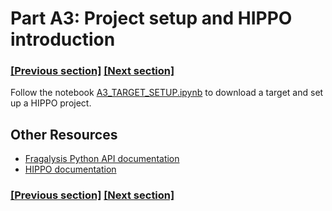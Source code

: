 
# Part A3: Project setup and HIPPO introduction

### [[Previous section]](A2_GIT_AND_TERMINAL.md) [[Next section]](A5_MERGING.md)

Follow the notebook [A3_TARGET_SETUP.ipynb](../notebooks/A3_TARGET_SETUP.ipynb) to download a target and set up a HIPPO project.

## Other Resources

- [Fragalysis Python API documentation](https://fragalysis.readthedocs.io/en/latest/py_api.html)
- [HIPPO documentation](https://hippo-docs.winokan.com/en/latest/getting_started.html)

### [[Previous section]](A2_GIT_AND_TERMINAL.md) [[Next section]](A5_MERGING.md)